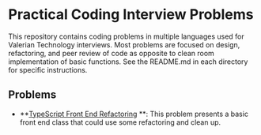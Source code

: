 # Practical Coding Interview Problems
This repository contains coding problems in multiple languages used for Valerian Technology interviews.  Most problems are focused on design, refactoring, and peer review of code as opposite to clean room implementation of basic functions.  See the README.md in each directory for specific instructions.

## Problems

  * **[TypeScript Front End Refactoring](typescript-front-end-refactoring/) **: This problem presents a basic front end class that could use some refactoring and clean up.